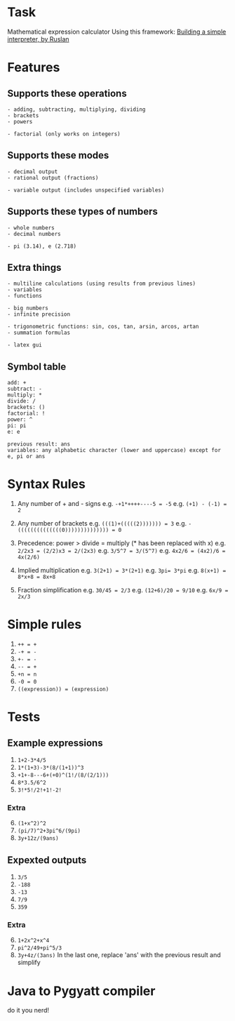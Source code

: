 # Task

Mathematical expression calculator
Using this framework: [Building a simple interpreter, by Ruslan](https://ruslanspivak.com/lsbasi-part1/)

# Features

## Supports these operations
    - adding, subtracting, multiplying, dividing
    - brackets
    - powers

    - factorial (only works on integers)

## Supports these modes
    - decimal output
    - rational output (fractions)

    - variable output (includes unspecified variables)

## Supports these types of numbers
    - whole numbers
    - decimal numbers
    
    - pi (3.14), e (2.718)

## Extra things
    - multiline calculations (using results from previous lines)
    - variables
    - functions

    - big numbers
    - infinite precision

    - trigonometric functions: sin, cos, tan, arsin, arcos, artan
    - summation formulas

    - latex gui

## Symbol table
    add: +
    subtract: -
    multiply: *
    divide: /
    brackets: ()
    factorial: !
    power: ^
    pi: pi
    e: e

    previous result: ans
    variables: any alphabetic character (lower and uppercase) except for e, pi or ans


# Syntax Rules

1. Any number of + and - signs
e.g. `-+1*++++----5 = -5`
e.g. `(+1) - (-1) = 2`

2. Any number of brackets
e.g. `(((1)+(((((2))))))) = 3`
e.g. `-((((((((((((((0)))))))))))))) = 0`

3. Precedence: power > divide = multiply (* has been replaced with x)
e.g. `2/2x3 = (2/2)x3 = 2/(2x3)`
e.g. `3/5^7 = 3/(5^7)`
e.g. `4x2/6 = (4x2)/6 = 4x(2/6)`

4. Implied multiplication
e.g. `3(2+1) = 3*(2+1)`
e.g. `3pi= 3*pi`
e.g. `8(x+1) = 8*x+8 = 8x+8`

5. Fraction simplification
e.g. `30/45 = 2/3`
e.g. `(12+6)/20 = 9/10`
e.g. `6x/9 = 2x/3`

# Simple rules

1. `++ = +`
2. `-+ = -`
3. `+- = -`
4. `-- = +`
5. `+n = n`
6. `-0 = 0`
7. `((expression)) = (expression)`

# Tests

## Example expressions

1. `1+2-3*4/5`
2. `1*(1+3)-3*(8/(1+1))^3`
3. `+1+-8---6+(+0)^(1!/(8/(2/1)))`
4. `8*3.5/6^2`
5. `3!*5!/2!+1!-2!`

### Extra

6. `(1+x^2)^2`
7. `(pi/7)^2+3pi^6/(9pi)`
8. `3y+12z/(9ans)`

## Expexted outputs

1. `3/5`
2. `-188`
3. `-13`
4. `7/9`
5. `359`

### Extra

6. `1+2x^2+x^4`
7. `pi^2/49+pi^5/3`
8. `3y+4z/(3ans)`
In the last one, replace 'ans' with the previous result and simplify

# Java to Pygyatt compiler

do it you nerd!
